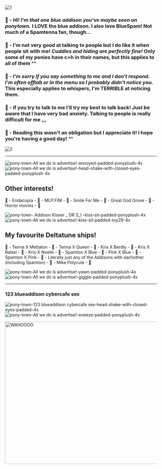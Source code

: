 
![1](https://github.com/user-attachments/assets/e4cf060c-e180-40d7-963c-e54bc4551458)

### 💙 - ***Hi! I'm that one blue addison you've maybe seen on ponytown.*** I LOVE the blue addison. I also love BlueSpam! Not much of a Spamtenna fan, though...
### 🩷 - I'm not very good at talking to people but I do like it when people sit with me! *Cuddles and hiding are perfectly fine!* Only some of my ponies have c+h in their names, but this applies to all of them ^^ 
### 🧡 - ***I'm sorry if you say something to me and I don't respond. ***I'm often offtab or in the menu*** so I probably didn't notice you.*** This especially applies to whispers, I'm TERRIBLE at noticing them. 
### 💛 - If you try to talk to me I'll try my best to talk back! Just be aware that I have very bad anxiety. Talking to people is really difficult for me ,,, 
### 🤍 - Reading this wasn't an obligation but I appreciate it! I hope you're having a good day! ^^ 

![2](https://github.com/user-attachments/assets/8557eece-1810-4251-8441-62dae32fe375)

-------

![pony-town-_All we do is advertise!_-annoyed-padded-ponyplush-4x](https://github.com/user-attachments/assets/190fd820-40ae-4fb5-9038-c8a7ca4ca67d)
![pony-town-_All we do is advertise!_-head-shake-with-closed-eyes-padded-ponyplush-4x](https://github.com/user-attachments/assets/d80d424c-fb3c-48da-ae30-d89c5e1b9e75)


## Other interests!
💙 - Endacopia -
🩷 - MLP:FIM -
💙 - Smile For Me -
🩷 - Great God Grove -
💙 - Horror movies - 🩷


  ![pony-town-  Addison Kisser _ DR S_I  -kiss-sit-padded-ponyplush-4x](https://github.com/user-attachments/assets/9ace1c96-6c1d-4fdc-9e3c-f9e15f1f62a4)
![pony-town-_All we do is advertise!_-kiss-sit-padded-toy29-4x](https://github.com/user-attachments/assets/7bb53b02-b136-4d49-b45e-3558ec315732)


## My favourite Deltatune ships!
🧡 - Tenna X Mettaton -
💛 - Tenna X Queen -
🧡 - Kris X Berdly -
💛 - Kris X Ralsei -
🧡 - Kris X Noelle -
💛 - Spamton X Blue -
🧡 - Pink X Blue -
💛 - Spamton X Pink -
🧡 - Literally just any of the Addisons with eachother (including Spamton) -
💛 - Mike Polycule - 🧡


![pony-town-_All we do is advertise!_-yawn-padded-ponyplush-4x](https://github.com/user-attachments/assets/5e0f3237-8308-4bd7-8c00-a37806852b28)
![pony-town-_All we do is advertise!_-giggle-padded-ponyplush-4x](https://github.com/user-attachments/assets/d5ddfe73-aa62-41e9-9104-2c79015af8bb)


------



### 123 blueaddison cybercafe sex


![pony-town-123 blueaddison cybercafe sex-head-shake-with-closed-eyes-padded-4x](https://github.com/user-attachments/assets/508c5bab-e185-4279-af4e-038a147b6de1)
![pony-town-_All we do is advertise!_-sneeze-padded-ponyplush-4x](https://github.com/user-attachments/assets/b2119440-fd20-41a4-9513-7857cbf47ddd)

<img width="705" height="470" alt="WAHOOOO" src="https://github.com/user-attachments/assets/3bdd97ae-74ad-4b4d-a450-7e7a9927194e" />

